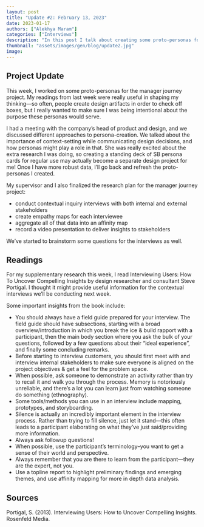 ```yaml
---
layout: post
title: "Update #2: February 13, 2023"
date: 2023-01-17
authors: ["Alekhya Maram"]
categories: ["Interviews"]
description: "In this post I talk about creating some proto-personas for my project and preparing for our upcoming contextual inquiry interviews."
thumbnail: "assets/images/gen/blog/update2.jpg"
image: 
---
```


## Project Update

This week, I worked on some proto-personas for the manager journey project. My readings from last week were really useful in shaping my thinking—so often, people create design artifacts in order to check off boxes, but I really wanted to make sure I was being intentional about the purpose these personas would serve. 

I had a meeting with the company’s head of product and design, and we discussed different approaches to persona-creation. We talked about the importance of context-setting while communicating design decisions, and how personas might play a role in that. She was really excited about the extra research I was doing, so creating a standing deck of SB persona cards for regular use may actually become a separate design project for me!  Once I have more robust data, I’ll go back and refresh the proto-personas I created.

My supervisor and I also finalized the research plan for the manager journey project:

<ul>
  <li>conduct contextual inquiry interviews with both internal and external stakeholders</li>
  <li>create empathy maps for each interviewee</li>
  <li>aggregate all of that data into an affinity map</li>
  <li>record a video presentation to deliver insights to stakeholders</li>
</ul>

We’ve started to brainstorm some questions for the interviews as well. 

## Readings

For my supplementary research this week, I read Interviewing Users: How To Uncover Compelling Insights by design researcher and consultant Steve Portigal. I thought it might provide useful information for the contextual interviews we’ll be conducting next week. 

Some important insights from the book include:
<ul>
  <li>You should always have a field guide prepared for your interview. The field guide should have subsections, starting with a broad overview/introduction in which you break the ice & build rapport with a participant, then the main body section where you ask the bulk of your questions, followed by a few questions about their “ideal experience”, and finally some concluding remarks.</li>
  <li>Before starting to interview customers, you should first meet with and interview internal stakeholders to make sure everyone is aligned on the project objectives & get a feel for the problem space.</li>
  <li>When possible, ask someone to demonstrate an activity rather than try to recall it and walk you through the process. Memory is notoriously unreliable, and there’s a lot you can learn just from watching someone do something (ethnography).</li>
  <li>Some tools/methods you can use in an interview include mapping, prototypes, and storyboarding.</li>
  <li>Silence is actually an incredibly important element in the interview process. Rather than trying to fill silence, just let it stand—this often leads to a participant elaborating on what they’ve just said/providing more information.</li>
  <li>Always ask followup questions!</li>
  <li>When possible, use the participant’s terminology–you want to get a sense of their world and perspective.</li>
  <li>Always remember that you are there to learn from the participant—they are the expert, not you.</li>
  <li>Use a topline report to highlight preliminary findings and emerging themes, and use affinity mapping for more in depth data analysis.</li>
</ul>


## Sources

Portigal, S. (2013). Interviewing Users: How to Uncover Compelling Insights. Rosenfeld Media.
